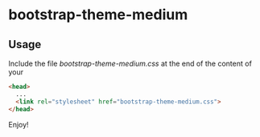 # bootstrap-theme-medium

## Usage
Include the file *bootstrap-theme-medium.css* at the end of the content of your *<head>*

```html
<head>
  ...
  <link rel="stylesheet" href="bootstrap-theme-medium.css">
</head>
```

Enjoy!
